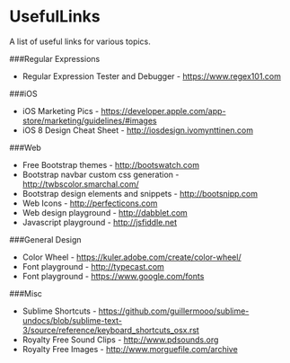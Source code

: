 # UsefulLinks
A list of useful links for various topics.

###Regular Expressions
* Regular Expression Tester and Debugger - https://www.regex101.com

###iOS
* iOS Marketing Pics - https://developer.apple.com/app-store/marketing/guidelines/#images 
* iOS 8 Design Cheat Sheet - http://iosdesign.ivomynttinen.com 

###Web
* Free Bootstrap themes - http://bootswatch.com
* Bootstrap navbar custom css generation - http://twbscolor.smarchal.com/
* Bootstrap design elements and snippets - http://bootsnipp.com
* Web Icons - http://perfecticons.com
* Web design playground - http://dabblet.com
* Javascript playground - http://jsfiddle.net

###General Design
* Color Wheel - https://kuler.adobe.com/create/color-wheel/
* Font playground - http://typecast.com
* Font playground - https://www.google.com/fonts

###Misc
* Sublime Shortcuts - https://github.com/guillermooo/sublime-undocs/blob/sublime-text-3/source/reference/keyboard_shortcuts_osx.rst
* Royalty Free Sound Clips - http://www.pdsounds.org
* Royalty Free Images - http://www.morguefile.com/archive

